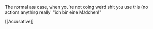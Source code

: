 
The normal ass case, when you're not doing weird shit you use this (no actions anything really)
"ich bin eine Mädchen!"



[[Accusative]]